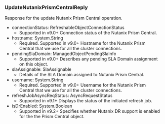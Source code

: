 ### UpdateNutanixPrismCentralReply
Response for the update Nutanix Prism Central operation.

- connectionStatus: RefreshableObjectConnectionStatus
  - Supported in v9.0+
Connection status of the Nutanix Prism Central.
- hostname: System.String
  - Required. Supported in v9.0+
Hostname for the Nutanix Prism Central that we use for all the cluster connections.
- pendingSlaDomain: ManagedObjectPendingSlaInfo
  - Supported in v9.0+
Describes any pending SLA Domain assignment on this object.
- slaAssignable: SlaAssignable
  - Details of the SLA Domain assigned to Nutanix Prism Central.
- username: System.String
  - Required. Supported in v9.0+
Username for the Nutanix Prism Central that we use for all the cluster connections.
- refreshJobAsyncReqStatus: AsyncRequestStatus
  - Supported in v9.1+
Displays the status of the initiated refresh job.
- isDrEnabled: System.Boolean
  - Supported in v9.2+
Specifies whether Nutanix DR support is enabled for the the Prism Central object.
